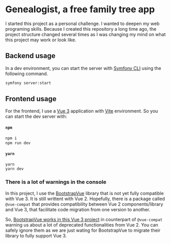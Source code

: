 # Genealogist, a free family tree app

I started this project as a personal challenge. I wanted to deepen my web programing skills. Because I created this repository a long time ago, the project structure changed several times as I was changing my mind on what this project may work or look like.

## Backend usage

In a dev environment, you can start the server with [Symfony CLI](https://symfony.com/download) using the following command.

```sh
symfony server:start
```

## Frontend usage

For the frontend, I use a [Vue 3](https://vuejs.org) application with [Vite](https://vitejs.dev) environment. So you can start the dev server with:

#### `npm`

```sh
npm i
npm run dev
```

#### `yarn`

```sh
yarn
yarn dev
```

### There is a lot of warnings in the console

In this project, I use the [BootstrapVue](https://github.com/bootstrap-vue/bootstrap-vue) library that is not yet fully compatible with Vue 3. It is still writtent with Vue 2. Hopefully, there is a package called `@vue-compat` that provides compatibility between Vue 2 components/library and Vue 3, that facilitate code migration from one version to another. 

So, [BootstrapVue works in this Vue 3 project](https://bootstrap-vue.org/vue3) in counterpart of `@vue-compat` warning us about a lot of deprecated functionalities from Vue 2. You can safely ignore them as we are just wating for BootstrapVue to migrate their library to fully support Vue 3.
